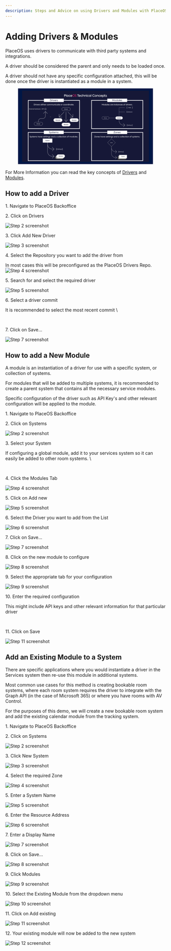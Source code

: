 ```yaml
---
description: Steps and Advice on using Drivers and Modules with PlaceOS.
---
```


# Adding Drivers & Modules

PlaceOS uses drivers to communicate with third party systems and integrations.

A driver should be considered the parent and only needs to be loaded once.&#x20;

A driver should not have any specific configuration attached, this will be done once the driver is instantiated as a module in a system.

<figure><img src="../../.gitbook/assets/image (2) (1) (3).png" alt=""><figcaption></figcaption></figure>

For More Information you can read the key concepts of [Drivers](../../overview/key-concepts/drivers.md) and [Modules](../../overview/key-concepts/modules.md).

## How to add a Driver

1\. Navigate to PlaceOS Backoffice

2\. Click on Drivers

![Step 2 screenshot](https://images.tango.us/workflows/0db975fc-400c-4523-bc4f-9b6592b3f0e9/steps/6d39977a-b142-4b7e-a109-ca13ad9ae401/1d93e225-eeef-4bc5-97c8-31f4b2fd26a2.png?crop=focalpoint\&fit=crop\&fp-x=0.0658\&fp-y=0.2676\&fp-z=2.4016\&w=1200\&blend-align=bottom\&blend-mode=normal\&blend-x=800\&blend64=aHR0cHM6Ly9pbWFnZXMudGFuZ28udXMvc3RhdGljL21hZGUtd2l0aC10YW5nby13YXRlcm1hcmsucG5n)

3\. Click Add New Driver

![Step 3 screenshot](https://images.tango.us/workflows/0db975fc-400c-4523-bc4f-9b6592b3f0e9/steps/6b6b1ff7-9b70-4aae-8dc6-9c128ef68204/51827ed4-643d-4031-bf89-1b0e76d0817d.png?crop=focalpoint\&fit=crop\&fp-x=0.5000\&fp-y=0.5000\&w=1200\&blend-align=bottom\&blend-mode=normal\&blend-x=800\&blend64=aHR0cHM6Ly9pbWFnZXMudGFuZ28udXMvc3RhdGljL21hZGUtd2l0aC10YW5nby13YXRlcm1hcmsucG5n\&mark-x=833\&mark-y=1187\&m64=aHR0cHM6Ly9pbWFnZXMudGFuZ28udXMvc3RhdGljL2JsYW5rLnBuZz9tYXNrPWNvcm5lcnMmYm9yZGVyPTglMkNGRjc0NDImdz01NiZoPTU2JmZpdD1jcm9wJmNvcm5lci1yYWRpdXM9MTA%3D)

4\. Select the Repository you want to add the driver from

In most cases this will be preconfigured as the PlaceOS Drivers Repo. ![Step 4 screenshot](https://images.tango.us/workflows/0db975fc-400c-4523-bc4f-9b6592b3f0e9/steps/7c58f212-a6d7-4c91-b2cd-545a412d16a4/b38d2ddd-6197-4c70-815e-b8ff4e221957.png?crop=focalpoint\&fit=crop\&fp-x=0.5003\&fp-y=0.5493\&fp-z=1.4939\&w=1200\&blend-align=bottom\&blend-mode=normal\&blend-x=800\&blend64=aHR0cHM6Ly9pbWFnZXMudGFuZ28udXMvc3RhdGljL21hZGUtd2l0aC10YW5nby13YXRlcm1hcmsucG5n)

5\. Search for and select the required driver

![Step 5 screenshot](https://images.tango.us/workflows/0db975fc-400c-4523-bc4f-9b6592b3f0e9/steps/35f291ce-50b1-43ca-b21c-38af714a0599/94327003-2031-44fd-b14b-0edb94a702b2.png?crop=focalpoint\&fit=crop\&fp-x=0.5003\&fp-y=0.7207\&fp-z=1.4939\&w=1200\&blend-align=bottom\&blend-mode=normal\&blend-x=800\&blend64=aHR0cHM6Ly9pbWFnZXMudGFuZ28udXMvc3RhdGljL21hZGUtd2l0aC10YW5nby13YXRlcm1hcmsucG5n)

6\. Select a driver commit

It is recommended to select the most recent commit \


<figure><img src="https://images.tango.us/workflows/0db975fc-400c-4523-bc4f-9b6592b3f0e9/steps/bf560995-4cd0-425c-858c-b43d4d97947a/8335fd1a-a57e-4755-a11c-6a66ad769ce6.png?crop=focalpoint&#x26;fit=crop&#x26;fp-x=0.5003&#x26;fp-y=0.6667&#x26;fp-z=1.4939&#x26;w=1200&#x26;blend-align=bottom&#x26;blend-mode=normal&#x26;blend-x=800&#x26;blend64=aHR0cHM6Ly9pbWFnZXMudGFuZ28udXMvc3RhdGljL21hZGUtd2l0aC10YW5nby13YXRlcm1hcmsucG5n" alt=""><figcaption></figcaption></figure>

7\. Click on Save…

![Step 7 screenshot](https://images.tango.us/workflows/0db975fc-400c-4523-bc4f-9b6592b3f0e9/steps/4d260850-41cf-48e6-9b60-067db8367d68/f3c6ce0a-083d-4d19-a6e9-d0cda636ddcf.png?crop=focalpoint\&fit=crop\&fp-x=0.5383\&fp-y=0.8580\&fp-z=2.6603\&w=1200\&blend-align=bottom\&blend-mode=normal\&blend-x=800\&blend64=aHR0cHM6Ly9pbWFnZXMudGFuZ28udXMvc3RhdGljL21hZGUtd2l0aC10YW5nby13YXRlcm1hcmsucG5n)

## How to add a New Module

A module is an instantiation of a driver for use with a specific system, or collection of systems.

For modules that will be added to multiple systems, it is recommended to create a parent system that contains all the necessary service modules.&#x20;

Specific configuration of the driver such as API Key's and other relevant configuration will be applied to the module.&#x20;

1\. Navigate to PlaceOS Backoffice

2\. Click on Systems

![Step 2 screenshot](https://images.tango.us/workflows/b9212ed6-0904-4a81-84b6-7be1cf5031ed/steps/3f4da07f-474a-4724-bdce-3757115043dd/61f34fa9-9ae3-4d7c-a6c0-38e869f319ed.png?crop=focalpoint\&fit=crop\&fp-x=0.0528\&fp-y=0.0986\&fp-z=2.8993\&w=1200\&blend-align=bottom\&blend-mode=normal\&blend-x=800\&blend64=aHR0cHM6Ly9pbWFnZXMudGFuZ28udXMvc3RhdGljL21hZGUtd2l0aC10YW5nby13YXRlcm1hcmsucG5n)

3\. Select your System

If configuring a global module, add it to your services system so it can easily be added to other room systems. \


<figure><img src="https://images.tango.us/workflows/b9212ed6-0904-4a81-84b6-7be1cf5031ed/steps/723c9829-b032-4140-8b51-fec82163d2d7/f9e6b1ac-329d-4822-8c1d-339796825737.png?crop=focalpoint&#x26;fit=crop&#x26;fp-x=0.2536&#x26;fp-y=0.8263&#x26;fp-z=1.8593&#x26;w=1200&#x26;blend-align=bottom&#x26;blend-mode=normal&#x26;blend-x=800&#x26;blend64=aHR0cHM6Ly9pbWFnZXMudGFuZ28udXMvc3RhdGljL21hZGUtd2l0aC10YW5nby13YXRlcm1hcmsucG5n" alt=""><figcaption></figcaption></figure>

4\. Click the Modules Tab

![Step 4 screenshot](https://images.tango.us/workflows/b9212ed6-0904-4a81-84b6-7be1cf5031ed/steps/6f920940-35c8-4d61-b067-182138660542/c9597895-ee0c-4fb7-b42a-9b3d8c8e7f41.png?crop=focalpoint\&fit=crop\&fp-x=0.5269\&fp-y=0.1127\&fp-z=2.4615\&w=1200\&blend-align=bottom\&blend-mode=normal\&blend-x=800\&blend64=aHR0cHM6Ly9pbWFnZXMudGFuZ28udXMvc3RhdGljL21hZGUtd2l0aC10YW5nby13YXRlcm1hcmsucG5n)

5\. Click on Add new

![Step 5 screenshot](https://images.tango.us/workflows/b9212ed6-0904-4a81-84b6-7be1cf5031ed/steps/4c497785-a883-4596-a419-d36c255d87be/538f4d82-43b3-4f71-b216-6cc58dd2ffb2.png?crop=focalpoint\&fit=crop\&fp-x=0.9494\&fp-y=0.1854\&fp-z=2.7698\&w=1200\&blend-align=bottom\&blend-mode=normal\&blend-x=800\&blend64=aHR0cHM6Ly9pbWFnZXMudGFuZ28udXMvc3RhdGljL21hZGUtd2l0aC10YW5nby13YXRlcm1hcmsucG5n)

6\. Select the Driver you want to add from the List

![Step 6 screenshot](https://images.tango.us/workflows/b9212ed6-0904-4a81-84b6-7be1cf5031ed/steps/8b751282-9c54-49cf-8625-6d1b96b33b31/d73b8f1d-437a-4653-bbba-e68490425df7.png?crop=focalpoint\&fit=crop\&fp-x=0.5003\&fp-y=0.5516\&fp-z=1.4939\&w=1200\&blend-align=bottom\&blend-mode=normal\&blend-x=800\&blend64=aHR0cHM6Ly9pbWFnZXMudGFuZ28udXMvc3RhdGljL21hZGUtd2l0aC10YW5nby13YXRlcm1hcmsucG5n)

7\. Click on Save…

![Step 7 screenshot](https://images.tango.us/workflows/b9212ed6-0904-4a81-84b6-7be1cf5031ed/steps/41b6145f-8f7c-46c8-93d7-33a296b20088/e5bd10ab-d22c-402d-a871-3c57e727fa73.png?crop=focalpoint\&fit=crop\&fp-x=0.5383\&fp-y=0.8580\&fp-z=2.6603\&w=1200\&blend-align=bottom\&blend-mode=normal\&blend-x=800\&blend64=aHR0cHM6Ly9pbWFnZXMudGFuZ28udXMvc3RhdGljL21hZGUtd2l0aC10YW5nby13YXRlcm1hcmsucG5n)

8\. Click on the new module to configure

![Step 8 screenshot](https://images.tango.us/workflows/b9212ed6-0904-4a81-84b6-7be1cf5031ed/steps/0209f4ca-6979-4602-b122-66dba14451f7/4d318492-a1af-4f40-8b33-c55195674ee5.png?crop=focalpoint\&fit=crop\&fp-x=0.5171\&fp-y=0.5129\&fp-z=2.2416\&w=1200\&blend-align=bottom\&blend-mode=normal\&blend-x=800\&blend64=aHR0cHM6Ly9pbWFnZXMudGFuZ28udXMvc3RhdGljL21hZGUtd2l0aC10YW5nby13YXRlcm1hcmsucG5n)

9\. Select the appropriate tab for your configuration

![Step 9 screenshot](https://images.tango.us/workflows/b9212ed6-0904-4a81-84b6-7be1cf5031ed/steps/1d06795d-2344-4db6-af7a-02f294945b59/beea2ed9-d360-4a31-92a2-b6bb7e7bfe12.png?crop=focalpoint\&fit=crop\&fp-x=0.5370\&fp-y=0.4519\&fp-z=2.4615\&w=1200\&blend-align=bottom\&blend-mode=normal\&blend-x=800\&blend64=aHR0cHM6Ly9pbWFnZXMudGFuZ28udXMvc3RhdGljL21hZGUtd2l0aC10YW5nby13YXRlcm1hcmsucG5n)

10\. Enter the required configuration

This might include API keys and other relevant information for that particular driver&#x20;

<figure><img src="https://images.tango.us/workflows/b9212ed6-0904-4a81-84b6-7be1cf5031ed/steps/aefa7425-2790-4876-856a-00957e35d44d/669a1014-d502-416e-a4ea-8b9160d676bb.png?crop=focalpoint&#x26;fit=crop&#x26;fp-x=0.5335&#x26;fp-y=0.5141&#x26;fp-z=3.0256&#x26;w=1200&#x26;blend-align=bottom&#x26;blend-mode=normal&#x26;blend-x=800&#x26;blend64=aHR0cHM6Ly9pbWFnZXMudGFuZ28udXMvc3RhdGljL21hZGUtd2l0aC10YW5nby13YXRlcm1hcmsucG5n" alt=""><figcaption></figcaption></figure>

11\. Click on Save

![Step 11 screenshot](https://images.tango.us/workflows/b9212ed6-0904-4a81-84b6-7be1cf5031ed/steps/c3b89828-f8a5-4d01-9d8b-8665c95f6b25/4cad8b10-397d-45c1-ab28-58b985b38ee3.png?crop=focalpoint\&fit=crop\&fp-x=0.7356\&fp-y=0.3955\&fp-z=2.8249\&w=1200\&blend-align=bottom\&blend-mode=normal\&blend-x=800\&blend64=aHR0cHM6Ly9pbWFnZXMudGFuZ28udXMvc3RhdGljL21hZGUtd2l0aC10YW5nby13YXRlcm1hcmsucG5n)

## Add an Existing Module to a System

There are specific applications where you would instantiate a driver in the Services system then re-use this module in additional systems.

Most common use cases for this method is creating bookable room systems, where each room system requires the driver to integrate with the Graph API (in the case of Microsoft 365) or where you have rooms with AV Control.

For the purposes of this demo, we will create a new bookable room system and add the existing calendar module from the tracking system.

1\. Navigate to PlaceOS Backoffice

2\. Click on Systems

![Step 2 screenshot](https://images.tango.us/workflows/02ee646d-6675-4f8f-8bf5-367577ed7860/steps/224f7244-b595-499c-91a3-d14f4bade413/358768ce-db51-4a6c-b076-0e2e9450f6a1.png?crop=focalpoint\&fit=crop\&fp-x=0.0658\&fp-y=0.0986\&fp-z=2.4016\&w=1200\&blend-align=bottom\&blend-mode=normal\&blend-x=800\&blend64=aHR0cHM6Ly9pbWFnZXMudGFuZ28udXMvc3RhdGljL21hZGUtd2l0aC10YW5nby13YXRlcm1hcmsucG5n)

3\. Click New System

![Step 3 screenshot](https://images.tango.us/workflows/02ee646d-6675-4f8f-8bf5-367577ed7860/steps/56b3013f-44ce-43ac-8933-6cf30ebbcac6/c3063c12-08d0-4bb0-9fa9-a68a404024d2.png?crop=focalpoint\&fit=crop\&fp-x=0.5000\&fp-y=0.5000\&w=1200\&blend-align=bottom\&blend-mode=normal\&blend-x=800\&blend64=aHR0cHM6Ly9pbWFnZXMudGFuZ28udXMvc3RhdGljL21hZGUtd2l0aC10YW5nby13YXRlcm1hcmsucG5n\&mark-x=854\&mark-y=1217\&m64=aHR0cHM6Ly9pbWFnZXMudGFuZ28udXMvc3RhdGljL2JsYW5rLnBuZz9tYXNrPWNvcm5lcnMmYm9yZGVyPTglMkNGRjc0NDImdz01OCZoPTU4JmZpdD1jcm9wJmNvcm5lci1yYWRpdXM9MTA%3D)

4\. Select the required Zone

![Step 4 screenshot](https://images.tango.us/workflows/02ee646d-6675-4f8f-8bf5-367577ed7860/steps/32af6a24-4dba-4a36-9209-21c8c3ddce71/dbf270bb-bc1a-49ca-ba3b-eedeaf099f52.png?crop=focalpoint\&fit=crop\&fp-x=0.5003\&fp-y=0.5552\&fp-z=1.4939\&w=1200\&blend-align=bottom\&blend-mode=normal\&blend-x=800\&blend64=aHR0cHM6Ly9pbWFnZXMudGFuZ28udXMvc3RhdGljL21hZGUtd2l0aC10YW5nby13YXRlcm1hcmsucG5n)

5\. Enter a System Name

![Step 5 screenshot](https://images.tango.us/workflows/02ee646d-6675-4f8f-8bf5-367577ed7860/steps/a2c072ba-903b-4142-87a4-b12b0c2e7ee7/8d47a0ef-42ce-4c05-be05-fdad3b26c810.png?crop=focalpoint\&fit=crop\&fp-x=0.4080\&fp-y=0.3862\&fp-z=2.1299\&w=1200\&blend-align=bottom\&blend-mode=normal\&blend-x=800\&blend64=aHR0cHM6Ly9pbWFnZXMudGFuZ28udXMvc3RhdGljL21hZGUtd2l0aC10YW5nby13YXRlcm1hcmsucG5n)

6\. Enter the Resource Address

![Step 6 screenshot](https://images.tango.us/workflows/02ee646d-6675-4f8f-8bf5-367577ed7860/steps/0b397a8f-92cb-4923-91de-3e6c1ea79146/1ebb187b-b393-4b11-b7e2-5c235b9d2c98.png?crop=focalpoint\&fit=crop\&fp-x=0.5927\&fp-y=0.3862\&fp-z=2.1299\&w=1200\&blend-align=bottom\&blend-mode=normal\&blend-x=800\&blend64=aHR0cHM6Ly9pbWFnZXMudGFuZ28udXMvc3RhdGljL21hZGUtd2l0aC10YW5nby13YXRlcm1hcmsucG5n)

7\. Enter a Display Name

![Step 7 screenshot](https://images.tango.us/workflows/02ee646d-6675-4f8f-8bf5-367577ed7860/steps/289abce9-c49f-4a9d-9717-ce7c498d65b3/83646c61-2d93-4578-b53f-e628080a3ea3.png?crop=focalpoint\&fit=crop\&fp-x=0.4080\&fp-y=0.5176\&fp-z=2.1299\&w=1200\&blend-align=bottom\&blend-mode=normal\&blend-x=800\&blend64=aHR0cHM6Ly9pbWFnZXMudGFuZ28udXMvc3RhdGljL21hZGUtd2l0aC10YW5nby13YXRlcm1hcmsucG5n)

8\. Click on Save…

![Step 8 screenshot](https://images.tango.us/workflows/02ee646d-6675-4f8f-8bf5-367577ed7860/steps/c464807c-c61c-477a-b8d1-55788b7278b5/96e9e575-1236-446a-844f-3c61a44ef699.png?crop=focalpoint\&fit=crop\&fp-x=0.5383\&fp-y=0.8580\&fp-z=2.6603\&w=1200\&blend-align=bottom\&blend-mode=normal\&blend-x=800\&blend64=aHR0cHM6Ly9pbWFnZXMudGFuZ28udXMvc3RhdGljL21hZGUtd2l0aC10YW5nby13YXRlcm1hcmsucG5n)

9\. Click Modules

![Step 9 screenshot](https://images.tango.us/workflows/02ee646d-6675-4f8f-8bf5-367577ed7860/steps/4cfaf35c-bd77-45e5-b597-88c295fd15f3/15b4908d-8f4a-4d7c-9237-86f4a23987ea.png?crop=focalpoint\&fit=crop\&fp-x=0.5269\&fp-y=0.1127\&fp-z=2.4615\&w=1200\&blend-align=bottom\&blend-mode=normal\&blend-x=800\&blend64=aHR0cHM6Ly9pbWFnZXMudGFuZ28udXMvc3RhdGljL21hZGUtd2l0aC10YW5nby13YXRlcm1hcmsucG5n)

10\. Select the Existing Module from the dropdown menu

![Step 10 screenshot](https://images.tango.us/workflows/02ee646d-6675-4f8f-8bf5-367577ed7860/steps/9d859b71-5c75-475a-a04b-5d458dd0539f/4e06aa02-7dc2-4b67-940a-a12357f2d84e.png?crop=focalpoint\&fit=crop\&fp-x=0.6015\&fp-y=0.3028\&fp-z=1.6199\&w=1200\&blend-align=bottom\&blend-mode=normal\&blend-x=800\&blend64=aHR0cHM6Ly9pbWFnZXMudGFuZ28udXMvc3RhdGljL21hZGUtd2l0aC10YW5nby13YXRlcm1hcmsucG5n)

11\. Click on Add existing

![Step 11 screenshot](https://images.tango.us/workflows/02ee646d-6675-4f8f-8bf5-367577ed7860/steps/79d11729-a973-4bf5-8f99-12a1d865daf1/5ab63f58-cb56-4aff-8965-3cd8d94928cf.png?crop=focalpoint\&fit=crop\&fp-x=0.8634\&fp-y=0.1854\&fp-z=2.7698\&w=1200\&blend-align=bottom\&blend-mode=normal\&blend-x=800\&blend64=aHR0cHM6Ly9pbWFnZXMudGFuZ28udXMvc3RhdGljL21hZGUtd2l0aC10YW5nby13YXRlcm1hcmsucG5n)

12\. Your existing module will now be added to the new system

![Step 12 screenshot](https://images.tango.us/workflows/02ee646d-6675-4f8f-8bf5-367577ed7860/steps/4b596c58-987a-46ef-841b-5a1b0fc3a09d/7ffd7844-6a17-44f0-8e9f-c84236a6f96c.png?crop=focalpoint\&fit=crop\&fp-x=0.6888\&fp-y=0.4865\&fp-z=1.6199\&w=1200\&blend-align=bottom\&blend-mode=normal\&blend-x=800\&blend64=aHR0cHM6Ly9pbWFnZXMudGFuZ28udXMvc3RhdGljL21hZGUtd2l0aC10YW5nby13YXRlcm1hcmsucG5n)



